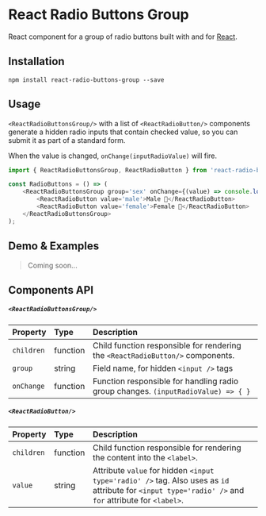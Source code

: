 React Radio Buttons Group
============
React component for a group of radio buttons built with and for [React](http://facebook.github.io/react/index.html).

## Installation
`npm install react-radio-buttons-group --save`

## Usage

`<ReactRadioButtonsGroup/>` with a list of `<ReactRadioButton/>` components generate a hidden radio inputs that contain checked value, so you can submit it as part of a standard form.

When the value is changed, `onChange(inputRadioValue)` will fire.

```javascript
import { ReactRadioButtonsGroup, ReactRadioButton } from 'react-radio-buttons-group';

const RadioButtons = () => (
    <ReactRadioButtonsGroup group='sex' onChange={(value) => console.log(value)}>
        <ReactRadioButton value='male'>Male 👨</ReactRadioButton>
        <ReactRadioButton value='female'>Female 👩</ReactRadioButton>
    </ReactRadioButtonsGroup>
);
```

## Demo & Examples

> Coming soon...

## Components API

##### `<ReactRadioButtonsGroup/>`

Property | Type | Description
:---|:---|:---
`children` | function | Child function responsible for rendering the `<ReactRadioButton/>` components.
`group` | string | Field name, for hidden `<input />` tags
`onChange` | function | Function responsible for handling radio group changes. `(inputRadioValue) => { }`


##### `<ReactRadioButton/>`

Property | Type | Description
:---|:---|:---
`children` | function | Child function responsible for rendering the content into the `<label>`.
`value` | string | Attribute `value` for hidden `<input type='radio' />` tag. Also uses as `id` attribute for `<input type='radio' />` and `for` attribute for `<label>`.
